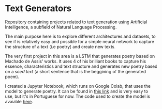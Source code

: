 # Text Generators
Repository containing projects related to text generation using Artificial Intelligence, a subfield of Natural Language Processing.

The main purpose here is to explore different architectures and datasets, to see if is relatively easy and possible for a simple neural network to capture the structure of a text (i.e poetry) and create new texts. 

The very first project in this area is a LSTM that generates poetry based on Machado de Assis' works. It uses 4 of his brilliant books to capture his essence, characteristics and text structure and generates new poetry based on a _seed text_ (a short sentence that is the beggining of the generated poem).

I created a Jupyter Notebook, which runs on Google Colab, that uses the model to generate poetry. It can be found in [this link](https://colab.research.google.com/github/pedrohortencio/text-generator/blob/main/Poetry%20Generator/Generate_a_Random_Poetry.ipynb) and is very easy to use, but it's in Portuguese for now. The code used to create the model is avaiable [here](https://github.com/pedrohortencio/text-generator/tree/main/Poetry%20Generator). 
